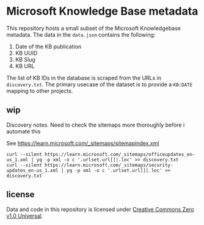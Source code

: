 # Microsoft Knowledge Base metadata

This repository hosts a small subset of the Microsoft Knowledgebase metadata. The data in the `data.json` contains the following:

1. Date of the KB publication
2. KB UUID
3. KB Slug
4. KB URL

The list of KB IDs in the database is scraped from the URLs in `discovery.txt`. The primary usecase of the dataset is to provide a `KB:DATE`
mapping to other projects.

## wip

Discovery notes. Need to check the sitemaps more thoroughly before i automate this

See https://learn.microsoft.com/_sitemaps/sitemapindex.xml

```
curl --silent https://learn.microsoft.com/_sitemaps/officeupdates_en-us_1.xml | yq -p xml -o c '.urlset.url[]|.loc' >> discovery.txt
curl --silent https://learn.microsoft.com/_sitemaps/security-updates_en-us_1.xml | yq -p xml -o c '.urlset.url[]|.loc' >> discovery.txt
```

## license

Data and code in this repository is licensed under [Creative Commons Zero v1.0 Universal](https://choosealicense.com/licenses/cc0-1.0/).